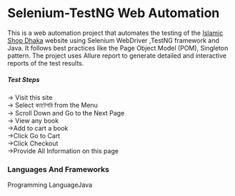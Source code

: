 # Selenium-TestNG Web Automation

This is a web automation project that automates the testing of the <a href="https://islamicshopdk.com">Islamic Shop Dhaka</a> website using Selenium WebDriver ,TestNG framework and Java. It follows best practices like the Page Object Model (POM), Singleton pattern. The project uses Allure report to generate detailed and interactive reports of the test results.

<h5>Test Steps</h5>
-> Visit this site<br>
-> Select  ক্যাটেগরি from the Menu <br>
-> Scroll Down and Go to the Next Page<br>
-> View any book<br>
->Add to cart a book<br>
->Click Go to Cart<br>
->Click Checkout<br>
->Provide All Information on this page<br>

<h3>Languages And Frameworks</h3>
<table>
  <tr>Programming Language</tr>
  <tr>Java</tr>
</table>
